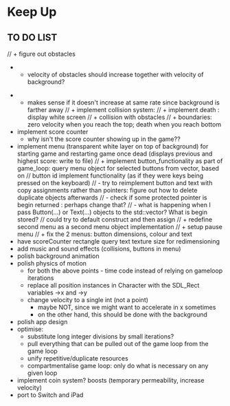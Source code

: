 # Keep Up

## TO DO LIST

// + figure out obstacles

- - velocity of obstacles should increase together with velocity of background?

* - makes sense if it doesn't increase at same rate since background is farther
    away // + implement collision system: // + implement death : display white
    screen // + collision with obstacles // + boundaries: zero velocity when you
    reach the top; death when you reach bottom
* implement score counter
  - why isn't the score counter showing up in the game??
* implement menu (transparent white layer on top of background) for starting
  game and restarting game once dead (displays previous and highest score: write
  to file) // + implement button_functionality as part of game_loop: query menu
  object for selected buttons from vector, based on // button id implement
  functionality (as if they were keys being pressed on the keyboard) // - try to
  reimplement button and text with copy assignments rather than pointers: figure
  out how to delete duplicate objects afterwards // - check if some protected
  pointer is begin returned : perhaps change that? // - what is happening when I
  pass Button(...) or Text(...) objects to the std::vector? What is begin
  stored? // could try to default construct and then assign // + redefine second
  menu as a second menu object implementation // + setup pause menu // + fix the
  2 menus: button dimensions, colour and text
* have scoreCounter rectangle query text texture size for redimensioning
* add music and sound effects (collisions, buttons in menu)
* polish background animation
* polish physics of motion
  - for both the above points - time code instead of relying on gameloop
    iterations
  - replace all position instances in Character with the SDL_Rect variables ->x
    and ->y
  - change velocity to a single int (not a point)
    - maybe NOT, since we might want to accelerate in x sometimes
    - on the other hand, this should be done with the background
* polish app design
* optimise:
  - substitute long integer divisions by small iterations?
  - pull everything that can be pulled out of the game loop from the game loop
  - unify repetitive/duplicate resources
  - compartmentalise game loop: only do what is necessary on any given loop
* implement coin system? boosts (temporary permeability, increase velocity)
* port to Switch and iPad
